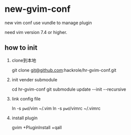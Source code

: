 # new-gvim-conf

new vim conf use vundle to manage plugin

need vim version 7.4 or higher.

## how to init

1) clone到本地

    git clone git@github.com:hackrole/hr-gvim-conf.git

2) init vender submodule

    cd hr-gvim-conf
    git submodule update --init --recursive

3) link config file

    ln -s `pwd`/vim ~/.vim
    ln -s `pwd`/vimrc ~/.vimrc

3) install plugin

    gvim +PluginInstall +qall
